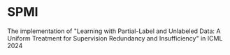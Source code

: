 # SPMI
The implementation of "Learning with Partial-Label and Unlabeled Data: A Uniform Treatment for Supervision Redundancy and Insufficiency" in ICML 2024
